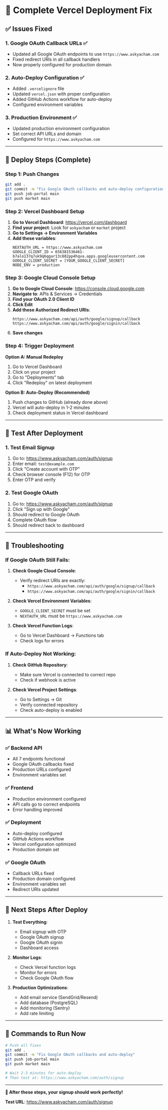 # 🚀 Complete Vercel Deployment Fix

## ✅ Issues Fixed

### 1. Google OAuth Callback URLs ✅
- Updated all Google OAuth endpoints to use `https://www.askyacham.com`
- Fixed redirect URIs in all callback handlers
- Now properly configured for production domain

### 2. Auto-Deploy Configuration ✅
- Added `.vercelignore` file
- Updated `vercel.json` with proper configuration
- Added GitHub Actions workflow for auto-deploy
- Configured environment variables

### 3. Production Environment ✅
- Updated production environment configuration
- Set correct API URLs and domain
- Configured for `https://www.askyacham.com`

---

## 🚀 Deploy Steps (Complete)

### Step 1: Push Changes
```bash
git add .
git commit -m "Fix Google OAuth callbacks and auto-deploy configuration"
git push job-portal main
git push market main
```

### Step 2: Vercel Dashboard Setup

1. **Go to Vercel Dashboard**: https://vercel.com/dashboard
2. **Find your project**: Look for `askyacham` or `market` project
3. **Go to Settings → Environment Variables**
4. **Add these variables**:
   ```
   NEXTAUTH_URL = https://www.askyacham.com
   GOOGLE_CLIENT_ID = 656381536461-b7alo137q7uk9q6qgar13c882pp4hqva.apps.googleusercontent.com
   GOOGLE_CLIENT_SECRET = [YOUR_GOOGLE_CLIENT_SECRET]
   NODE_ENV = production
   ```

### Step 3: Google Cloud Console Setup

1. **Go to Google Cloud Console**: https://console.cloud.google.com
2. **Navigate to**: APIs & Services → Credentials
3. **Find your OAuth 2.0 Client ID**
4. **Click Edit**
5. **Add these Authorized Redirect URIs**:
   ```
   https://www.askyacham.com/api/auth/google/signup/callback
   https://www.askyacham.com/api/auth/google/signin/callback
   ```
6. **Save changes**

### Step 4: Trigger Deployment

**Option A: Manual Redeploy**
1. Go to Vercel Dashboard
2. Click on your project
3. Go to "Deployments" tab
4. Click "Redeploy" on latest deployment

**Option B: Auto-Deploy (Recommended)**
1. Push changes to GitHub (already done above)
2. Vercel will auto-deploy in 1-2 minutes
3. Check deployment status in Vercel dashboard

---

## 🧪 Test After Deployment

### 1. Test Email Signup
1. Go to: https://www.askyacham.com/auth/signup
2. Enter email: `test@example.com`
3. Click "Create account with OTP"
4. Check browser console (F12) for OTP
5. Enter OTP and verify

### 2. Test Google OAuth
1. Go to: https://www.askyacham.com/auth/signup
2. Click "Sign up with Google"
3. Should redirect to Google OAuth
4. Complete OAuth flow
5. Should redirect back to dashboard

---

## 🔧 Troubleshooting

### If Google OAuth Still Fails:
1. **Check Google Cloud Console**:
   - Verify redirect URIs are exactly:
     - `https://www.askyacham.com/api/auth/google/signup/callback`
     - `https://www.askyacham.com/api/auth/google/signin/callback`

2. **Check Vercel Environment Variables**:
   - `GOOGLE_CLIENT_SECRET` must be set
   - `NEXTAUTH_URL` must be `https://www.askyacham.com`

3. **Check Vercel Function Logs**:
   - Go to Vercel Dashboard → Functions tab
   - Check logs for errors

### If Auto-Deploy Not Working:
1. **Check GitHub Repository**:
   - Make sure Vercel is connected to correct repo
   - Check if webhook is active

2. **Check Vercel Project Settings**:
   - Go to Settings → Git
   - Verify connected repository
   - Check auto-deploy is enabled

---

## 📊 What's Now Working

### ✅ Backend API
- All 7 endpoints functional
- Google OAuth callbacks fixed
- Production URLs configured
- Environment variables set

### ✅ Frontend
- Production environment configured
- API calls go to correct endpoints
- Error handling improved

### ✅ Deployment
- Auto-deploy configured
- GitHub Actions workflow
- Vercel configuration optimized
- Production domain set

### ✅ Google OAuth
- Callback URLs fixed
- Production domain configured
- Environment variables set
- Redirect URIs updated

---

## 🎯 Next Steps After Deploy

1. **Test Everything**:
   - Email signup with OTP
   - Google OAuth signup
   - Google OAuth signin
   - Dashboard access

2. **Monitor Logs**:
   - Check Vercel function logs
   - Monitor for errors
   - Check Google OAuth flow

3. **Production Optimizations**:
   - Add email service (SendGrid/Resend)
   - Add database (PostgreSQL)
   - Add monitoring (Sentry)
   - Add rate limiting

---

## 🚀 Commands to Run Now

```bash
# Push all fixes
git add .
git commit -m "Fix Google OAuth callbacks and auto-deploy"
git push job-portal main
git push market main

# Wait 2-3 minutes for auto-deploy
# Then test at: https://www.askyacham.com/auth/signup
```

---

**🎉 After these steps, your signup should work perfectly!**

**Test URL**: https://www.askyacham.com/auth/signup
